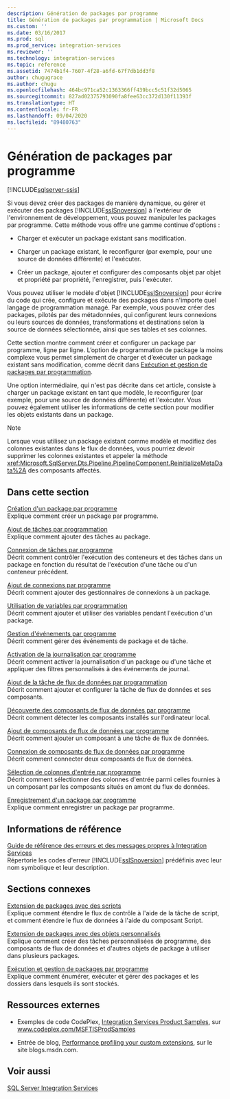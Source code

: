 ```yaml
---
description: Génération de packages par programme
title: Génération de packages par programmation | Microsoft Docs
ms.custom: ''
ms.date: 03/16/2017
ms.prod: sql
ms.prod_service: integration-services
ms.reviewer: ''
ms.technology: integration-services
ms.topic: reference
ms.assetid: 7474b1f4-7607-4f28-a6fd-67f7db1dd3f8
author: chugugrace
ms.author: chugu
ms.openlocfilehash: 464bc971ca52c1363366ff439bcc5c51f32d5065
ms.sourcegitcommit: 827ad02375793090fa8fee63cc372d130f11393f
ms.translationtype: HT
ms.contentlocale: fr-FR
ms.lasthandoff: 09/04/2020
ms.locfileid: "89480763"
---
```

# <a name="building-packages-programmatically"></a>Génération de packages par programme

[!INCLUDE[sqlserver-ssis](../../includes/applies-to-version/sqlserver-ssis.md)]


  Si vous devez créer des packages de manière dynamique, ou gérer et exécuter des packages [!INCLUDE[ssISnoversion](../../includes/ssisnoversion-md.md)] à l'extérieur de l'environnement de développement, vous pouvez manipuler les packages par programme. Cette méthode vous offre une gamme continue d'options :  
  
-   Charger et exécuter un package existant sans modification.  
  
-   Charger un package existant, le reconfigurer (par exemple, pour une source de données différente) et l'exécuter.  
  
-   Créer un package, ajouter et configurer des composants objet par objet et propriété par propriété, l'enregistrer, puis l'exécuter.  
  
 Vous pouvez utiliser le modèle d'objet [!INCLUDE[ssISnoversion](../../includes/ssisnoversion-md.md)] pour écrire du code qui crée, configure et exécute des packages dans n'importe quel langage de programmation managé. Par exemple, vous pouvez créer des packages, pilotés par des métadonnées, qui configurent leurs connexions ou leurs sources de données, transformations et destinations selon la source de données sélectionnée, ainsi que ses tables et ses colonnes.  
  
 Cette section montre comment créer et configurer un package par programme, ligne par ligne. L’option de programmation de package la moins complexe vous permet simplement de charger et d’exécuter un package existant sans modification, comme décrit dans [Exécution et gestion de packages par programmation](../../integration-services/run-manage-packages-programmatically/running-and-managing-packages-programmatically.md).  
  
 Une option intermédiaire, qui n'est pas décrite dans cet article, consiste à charger un package existant en tant que modèle, le reconfigurer (par exemple, pour une source de données différente) et l'exécuter. Vous pouvez également utiliser les informations de cette section pour modifier les objets existants dans un package.  
  
> [!NOTE]  
>  Lorsque vous utilisez un package existant comme modèle et modifiez des colonnes existantes dans le flux de données, vous pourriez devoir supprimer les colonnes existantes et appeler la méthode <xref:Microsoft.SqlServer.Dts.Pipeline.PipelineComponent.ReinitializeMetaData%2A> des composants affectés.  
  
## <a name="in-this-section"></a>Dans cette section  
 [Création d'un package par programme](../../integration-services/building-packages-programmatically/creating-a-package-programmatically.md)  
 Explique comment créer un package par programme.  
  
 [Ajout de tâches par programmation](../../integration-services/building-packages-programmatically/adding-tasks-programmatically.md)  
 Explique comment ajouter des tâches au package.  
  
 [Connexion de tâches par programme](../../integration-services/building-packages-programmatically/connecting-tasks-programmatically.md)  
 Décrit comment contrôler l'exécution des conteneurs et des tâches dans un package en fonction du résultat de l'exécution d'une tâche ou d'un conteneur précédent.  
  
 [Ajout de connexions par programme](../../integration-services/building-packages-programmatically/adding-connections-programmatically.md)  
 Décrit comment ajouter des gestionnaires de connexions à un package.  
  
 [Utilisation de variables par programmation](../../integration-services/building-packages-programmatically/working-with-variables-programmatically.md)  
 Décrit comment ajouter et utiliser des variables pendant l'exécution d'un package.  
  
 [Gestion d'événements par programme](../../integration-services/building-packages-programmatically/handling-events-programmatically.md)  
 Décrit comment gérer des événements de package et de tâche.  
  
 [Activation de la journalisation par programme](../../integration-services/building-packages-programmatically/enabling-logging-programmatically.md)  
 Décrit comment activer la journalisation d'un package ou d'une tâche et appliquer des filtres personnalisés à des événements de journal.  
  
 [Ajout de la tâche de flux de données par programmation](../../integration-services/building-packages-programmatically/adding-the-data-flow-task-programmatically.md)  
 Décrit comment ajouter et configurer la tâche de flux de données et ses composants.  
  
 [Découverte des composants de flux de données par programme](../../integration-services/building-packages-programmatically/discovering-data-flow-components-programmatically.md)  
 Décrit comment détecter les composants installés sur l'ordinateur local.  
  
 [Ajout de composants de flux de données par programme](../../integration-services/building-packages-programmatically/adding-data-flow-components-programmatically.md)  
 Décrit comment ajouter un composant à une tâche de flux de données.  
  
 [Connexion de composants de flux de données par programme](../../integration-services/building-packages-programmatically/connecting-data-flow-components-programmatically.md)  
 Décrit comment connecter deux composants de flux de données.  
  
 [Sélection de colonnes d'entrée par programme](../../integration-services/building-packages-programmatically/selecting-input-columns-programmatically.md)  
 Décrit comment sélectionner des colonnes d'entrée parmi celles fournies à un composant par les composants situés en amont du flux de données.  
  
 [Enregistrement d'un package par programme](../../integration-services/building-packages-programmatically/saving-a-package-programmatically.md)  
 Explique comment enregistrer un package par programme.  
  
## <a name="reference"></a>Informations de référence  
 [Guide de référence des erreurs et des messages propres à Integration Services](../../integration-services/integration-services-error-and-message-reference.md)  
 Répertorie les codes d'erreur [!INCLUDE[ssISnoversion](../../includes/ssisnoversion-md.md)] prédéfinis avec leur nom symbolique et leur description.  
  
## <a name="related-sections"></a>Sections connexes  
 [Extension de packages avec des scripts](../../integration-services/extending-packages-scripting/extending-packages-with-scripting.md)  
 Explique comment étendre le flux de contrôle à l'aide de la tâche de script, et comment étendre le flux de données à l'aide du composant Script.  
  
 [Extension de packages avec des objets personnalisés](../../integration-services/extending-packages-custom-objects/extending-packages-with-custom-objects.md)  
 Explique comment créer des tâches personnalisées de programme, des composants de flux de données et d'autres objets de package à utiliser dans plusieurs packages.  
  
 [Exécution et gestion de packages par programme](../../integration-services/run-manage-packages-programmatically/running-and-managing-packages-programmatically.md)  
 Explique comment énumérer, exécuter et gérer des packages et les dossiers dans lesquels ils sont stockés.  
  
## <a name="external-resources"></a>Ressources externes  
  
-   Exemples de code CodePlex, [Integration Services Product Samples](https://go.microsoft.com/fwlink/?LinkID=131204), sur www.codeplex.com/MSFTISProdSamples  
  
-   Entrée de blog, [Performance profiling your custom extensions](https://techcommunity.microsoft.com/t5/sql-server-integration-services/performance-profiling-your-custom-extensions/ba-p/387490), sur le site blogs.msdn.com.  

## <a name="see-also"></a>Voir aussi  
 [SQL Server Integration Services](../../integration-services/sql-server-integration-services.md)  
  
  
